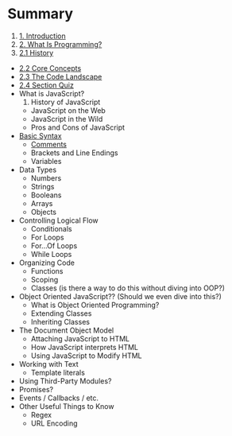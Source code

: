 # Summary

1. [1. Introduction](README.md)
2. [2. What Is Programming?](what-is-programming/README.md)
  1. [2.1 History](what-is-programming/history.md)
  * [2.2 Core Concepts](what-is-programming/core-concepts.md)
  * [2.3 The Code Landscape]()
  * [2.4 Section Quiz](what-is-programming/section-1-quiz.md)
* What is JavaScript?
  1. History of JavaScript
  * JavaScript on the Web
  * JavaScript in the Wild
  * Pros and Cons of JavaScript
* [Basic Syntax](basic-syntax.md)
  * [Comments](comments.md)
  * Brackets and Line Endings
  * Variables
* Data Types
  * Numbers
  * Strings
  * Booleans
  * Arrays
  * Objects
* Controlling Logical Flow
  * Conditionals
  * For Loops
  * For...Of Loops
  * While Loops
* Organizing Code
  * Functions
  * Scoping
  * Classes \(is there a way to do this without diving into OOP?\)
* Object Oriented JavaScript?? \(Should we even dive into this?\)
  * What is Object Oriented Programming?
  * Extending Classes
  * Inheriting Classes
* The Document Object Model
  * Attaching JavaScript to HTML
  * How JavaScript interprets HTML
  * Using JavaScript to Modify HTML
* Working with Text
  * Template literals
* Using Third-Party Modules?
* Promises?
* Events / Callbacks / etc.
* Other Useful Things to Know
  * Regex
  * URL Encoding

